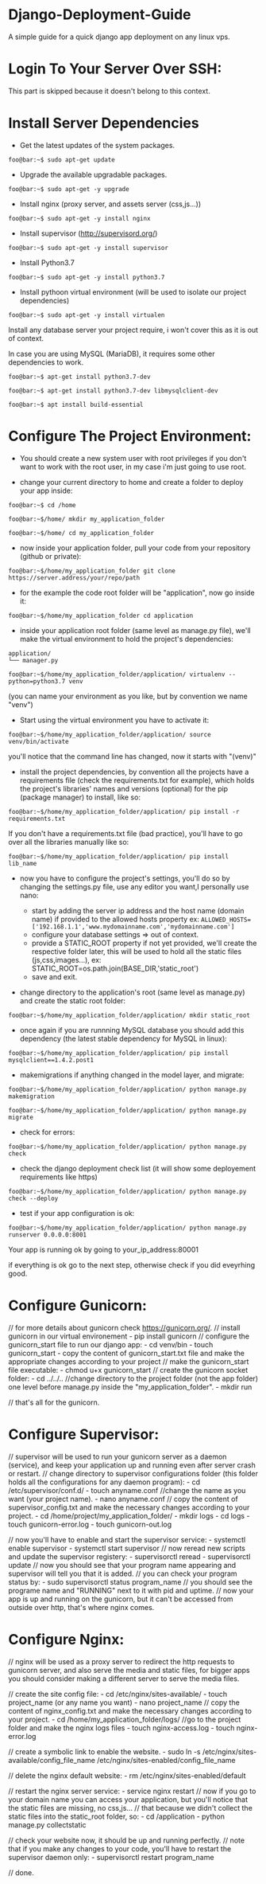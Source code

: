 # Django-Deployment-Guide
A simple guide for a quick django app deployment on any linux vps.

# Login To Your Server Over SSH:
  This part is skipped because it doesn't belong to this context.

# Install Server Dependencies

* Get the latest updates of the system packages.

```console
foo@bar:~$ sudo apt-get update
```

* Upgrade the available upgradable packages.

```console
foo@bar:~$ sudo apt-get -y upgrade
```

* Install nginx (proxy server, and assets server (css,js...))

```console
foo@bar:~$ sudo apt-get -y install nginx
```

* Install supervisor (http://supervisord.org/)

```console
foo@bar:~$ sudo apt-get -y install supervisor
```

* Install Python3.7

```console
foo@bar:~$ sudo apt-get -y install python3.7
```

* Install pythoon virtual environment (will be used to isolate our project dependencies)

```console
foo@bar:~$ sudo apt-get -y install virtualen
```

Install any database server your project require, i won't cover this as it is out of context. 

In case you are using MySQL (MariaDB), it requires some other dependencies to work.

```console
foo@bar:~$ apt-get install python3.7-dev
```
```console
foo@bar:~$ apt-get install python3.7-dev libmysqlclient-dev
```
```console
foo@bar:~$ apt install build-essential
```
   
# Configure The Project Environment:

* You should create a new system user with root privileges if you don't want to work with the root user, in my case i'm just going to use root.
  
* change your current directory to home and create a folder to deploy your app inside:

```console
foo@bar:~$ cd /home
```

```console
foo@bar:~$/home/ mkdir my_application_folder
```

```console
foo@bar:~$/home/ cd my_application_folder
```

* now inside your application folder, pull your code from your repository (github or private):

```console
foo@bar:~$/home/my_application_folder git clone https://server.address/your/repo/path
```

* for the example the code root folder will be "application", now go inside it:

```console
foo@bar:~$/home/my_application_folder cd application
```
      
* inside your application root folder (same level as manage.py file), we'll make the virtual environment to hold the project's dependencies:

```
application/
└── manager.py
```
```console
foo@bar:~$/home/my_application_folder/application/ virtualenv --python=python3.7 venv
```
(you can name your environment as you like, but by convention we name "venv")
      
* Start using the virtual environment you have to activate it:

```console
foo@bar:~$/home/my_application_folder/application/ source venv/bin/activate
```
you'll notice that the command line has changed, now it starts with "(venv)" 
      
* install the project dependencies, by convention all the projects have a requirements file (check the requirements.txt for example), which holds the project's libraries' names and versions (optional) for the pip (package manager) to install, like so:
  
```console
foo@bar:~$/home/my_application_folder/application/ pip install -r requirements.txt 
```

If you don't have a requirements.txt file (bad practice), you'll have to go over all the libraries manually like so:

```console
foo@bar:~$/home/my_application_folder/application/ pip install lib_name 
```
  
* now you have to configure the project's settings, you'll do so by changing the settings.py file, use any editor you want,I personally use nano:
  
     * start by adding the server ip address and the host name (domain name) if provided to the allowed hosts property 
          ex: `ALLOWED_HOSTS=['192.168.1.1','www.mydomainname.com','mydomainname.com']`
     * configure your database settings => out of context.
     * provide a STATIC_ROOT property if not yet provided, we'll create the respective folder later, this will be used to hold all the static files (js,css,images...), ex: STATIC_ROOT=os.path.join(BASE_DIR,'static_root')
     * save and exit.
     
* change directory to the application's root (same level as manage.py) and create the static root folder:

```console
foo@bar:~$/home/my_application_folder/application/ mkdir static_root
```
     
* once again if you are runnning MySQL database you should add this dependency (the latest stable dependency for MySQL in linux):

```console
foo@bar:~$/home/my_application_folder/application/ pip install mysqlclient==1.4.2.post1
```  

* makemigrations if anything changed in the model layer, and migrate:

```console
foo@bar:~$/home/my_application_folder/application/ python manage.py makemigration
```   

```console
foo@bar:~$/home/my_application_folder/application/ python manage.py migrate
```   
     
* check for errors:

```console
foo@bar:~$/home/my_application_folder/application/ python manage.py check
```  
     
* check the django deployment check list (it will show some deployement requirements like https)

```console
foo@bar:~$/home/my_application_folder/application/ python manage.py check --deploy
```       
* test if your app configuration is ok:

```console
foo@bar:~$/home/my_application_folder/application/ python manage.py runserver 0.0.0.0:8001
```

Your app is running ok by going to your_ip_address:80001
     
if everything is ok go to the next step, otherwise check if you did eveyrhing good.
   
# Configure Gunicorn:
  // for more details about gunicorn check https://gunicorn.org/.
  // install gunicorn in our virtual environement
      - pip install gunicorn
  // configure the gunicorn_start file to run our django app:
      - cd venv/bin
      - touch gunicorn_start
      - copy the content of gunicorn_start.txt file and make the appropriate changes according to your project
  // make the gunicorn_start file executable:
      - chmod u+x gunicorn_start
  // create the gunicorn socket folder:
      - cd ../../.. //change directory to the project folder (not the app folder) one level before manage.py 
                        inside the "my_application_folder".
      - mkdir run
 
  // that's all for the gunicorn.
  
# Configure Supervisor:
  // supervisor will be used to run your gunicorn server as a daemon (service), and keep your application up and running even
      after server crash or restart.
  // change directory to supervisor configurations folder (this folder holds all the configurations for any daemon program):
      - cd /etc/supervisor/conf.d/
      - touch anyname.conf //change the name as you want (your project name).
      - nano anyname.conf // copy the content of supervisor_config.txt and make the necessary changes according to your project.
      - cd /home/project/my_application_folder/
      - mkdir logs
      - cd logs
      - touch gunicorn-error.log
      - touch gunicorn-out.log
      
  // now you'll have to enable and start the supervisor service:
      - systemctl enable supervisor
      - systemctl start supervisor
  // now reread new scripts and update the supervisor registery:
      - supervisorctl reread
      - supervisorctl update
  // now you should see that your program name appearing and supervisor will tell you that it is added.
  // you can check your program status by:
      - sudo supervisorctl status program_name // you should see the programe name and "RUNNING" next to it with pid and uptime.
  // now your app is up and running on the gunicorn, but it can't be accessed from outside over http, that's where nginx comes.
  
  
# Configure Nginx:
  // nginx will be used as a proxy server to redirect the http requests to gunicorn server, and also serve the media and static files,
      for bigger apps you should consider making a different server to serve the media files.
  
  // create the site config file:
      - cd /etc/nginx/sites-available/
      - touch project_name (or any name you want)
      - nano project_name // copy the content of nginx_config.txt and make the necessary changes according to your project.
      - cd /home/my_application_folder/logs/ //go to the project folder and make the nginx logs files
      - touch nginx-access.log
      - touch nginx-error.log
  
  // create a symbolic link to enable the website.
      - sudo ln -s /etc/nginx/sites-available/config_file_name /etc/nginx/sites-enabled/config_file_name 
  
  // delete the nginx default website:
      - rm /etc/nginx/sites-enabled/default
  
  // restart the nginx server service:
      - service nginx restart
  // now if you go to your domain name you can access your application, but you'll notice that the static files are missing,
      no css,js...
  // that because we didn't collect the static files into the static_root folder, so:
      - cd /application
      - python manage.py collectstatic
      
  // check your website now, it should be up and running perfectly.
  // note that if you make any changes to your code, you'll have to restart the supervisor daemon only:
      - supervisorctl restart program_name
  
  // done.
